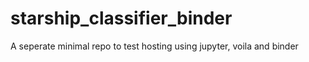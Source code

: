 # starship_classifier_binder
A seperate minimal repo to test hosting using jupyter, voila and binder
